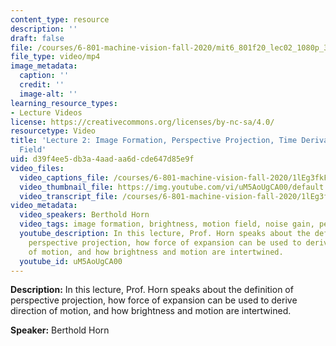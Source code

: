 ```yaml
---
content_type: resource
description: ''
draft: false
file: /courses/6-801-machine-vision-fall-2020/mit6_801f20_lec02_1080p_360p_16_9.mp4
file_type: video/mp4
image_metadata:
  caption: ''
  credit: ''
  image-alt: ''
learning_resource_types:
- Lecture Videos
license: https://creativecommons.org/licenses/by-nc-sa/4.0/
resourcetype: Video
title: 'Lecture 2: Image Formation, Perspective Projection, Time Derivative, Motion
  Field'
uid: d39f4ee5-db3a-4aad-aa6d-cde647d85e9f
video_files:
  video_captions_file: /courses/6-801-machine-vision-fall-2020/1lEg3fkF2lBNeEjV_GC8lFKUsBed3Kh2M_transcript.webvtt
  video_thumbnail_file: https://img.youtube.com/vi/uM5AoUgCA00/default.jpg
  video_transcript_file: /courses/6-801-machine-vision-fall-2020/1lEg3fkF2lBNeEjV_GC8lFKUsBed3Kh2M_transcript.pdf
video_metadata:
  video_speakers: Berthold Horn
  video_tags: image formation, brightness, motion field, noise gain, perspective projection
  youtube_description: In this lecture, Prof. Horn speaks about the definition of
    perspective projection, how force of expansion can be used to derive direction
    of motion, and how brightness and motion are intertwined.
  youtube_id: uM5AoUgCA00
---
```

**Description:** In this lecture, Prof. Horn speaks about the definition of perspective projection, how force of expansion can be used to derive direction of motion, and how brightness and motion are intertwined.

**Speaker:** Berthold Horn